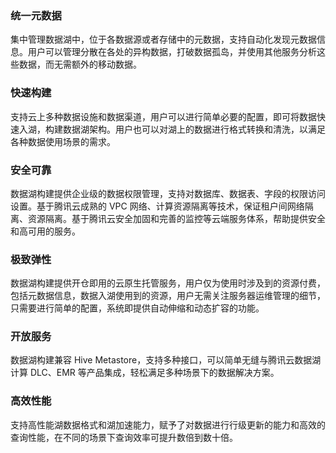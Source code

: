 ### 统一元数据
集中管理数据湖中，位于各数据源或者存储中的元数据，支持自动化发现元数据信息。用户可以管理分散在各处的异构数据，打破数据孤岛，并使用其他服务分析这些数据，而无需额外的移动数据。

### 快速构建
支持云上多种数据设施和数据渠道，用户可以进行简单必要的配置，即可将数据快速入湖，构建数据湖架构。用户也可以对湖上的数据进行格式转换和清洗，以满足各种数据使用场景的需求。

### 安全可靠
数据湖构建提供企业级的数据权限管理，支持对数据库、数据表、字段的权限访问设置。基于腾讯云成熟的 VPC 网络、计算资源隔离等技术，保证租户间网络隔离、资源隔离。基于腾讯云安全加固和完善的监控等云端服务体系，帮助提供安全和高可用的服务。

### 极致弹性
数据湖构建提供开仓即用的云原生托管服务，用户仅为使用时涉及到的资源付费，包括元数据信息，数据入湖使用到的资源，用户无需关注服务器运维管理的细节，只需要进行简单的配置，系统即提供自动伸缩和动态扩容的功能。

### 开放服务
数据湖构建兼容 Hive Metastore，支持多种接口，可以简单无缝与腾讯云数据湖计算 DLC、EMR 等产品集成，轻松满足多种场景下的数据解决方案。

### 高效性能
支持高性能湖数据格式和湖加速能力，赋予了对数据进行行级更新的能力和高效的查询性能，在不同的场景下查询效率可提升数倍到数十倍。
